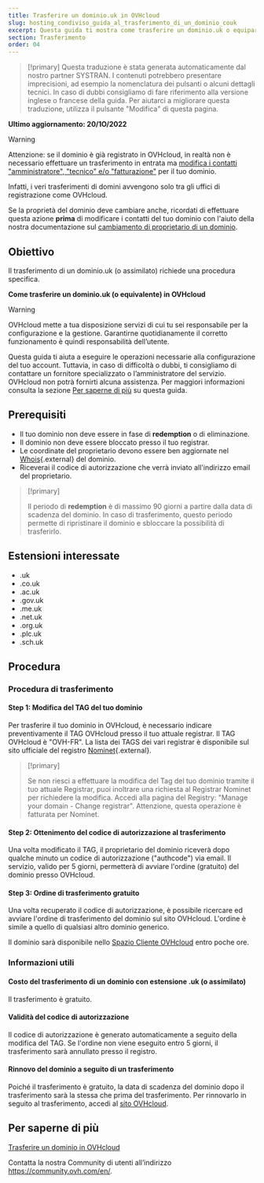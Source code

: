 ```yaml
---
title: Trasferire un dominio.uk in OVHcloud
slug: hosting_condiviso_guida_al_trasferimento_di_un_dominio_couk
excerpt: Questa guida ti mostra come trasferire un dominio.uk o equiparato a OVHcloud.
section: Trasferimento
order: 04
---
```


> [!primary]
> Questa traduzione è stata generata automaticamente dal nostro partner SYSTRAN. I contenuti potrebbero presentare imprecisioni, ad esempio la nomenclatura dei pulsanti o alcuni dettagli tecnici. In caso di dubbi consigliamo di fare riferimento alla versione inglese o francese della guida. Per aiutarci a migliorare questa traduzione, utilizza il pulsante "Modifica" di questa pagina.
>

**Ultimo aggiornamento: 20/1O/2022**

> [!warning]
>
> Attenzione: se il dominio è già registrato in OVHcloud, in realtà non è necessario effettuare un trasferimento in entrata ma [modifica i contatti "amministratore", "tecnico" e/o "fatturazione"](https://docs.ovh.com/it/customer/gestisci_i_tuoi_contatti/) per il tuo dominio.
>
> Infatti, i veri trasferimenti di domini avvengono solo tra gli uffici di registrazione come OVHcloud.
>
> Se la proprietà del dominio deve cambiare anche, ricordati di effettuare questa azione **prima** di modificare i contatti del tuo dominio con l'aiuto della nostra documentazione sul [cambiamento di proprietario di un dominio](https://docs.ovh.com/it/domains/cambiare_proprietario_dominio/).
>

## Obiettivo

Il trasferimento di un dominio.uk (o assimilato) richiede una procedura specifica.

**Come trasferire un dominio.uk (o equivalente) in OVHcloud**

> [!warning]
>
> OVHcloud mette a tua disposizione servizi di cui tu sei responsabile per la configurazione e la gestione. Garantirne quotidianamente il corretto funzionamento è quindi responsabilità dell’utente.
>
> Questa guida ti aiuta a eseguire le operazioni necessarie alla configurazione del tuo account. Tuttavia, in caso di difficoltà o dubbi, ti consigliamo di contattare un fornitore specializzato o l’amministratore del servizio. OVHcloud non potrà fornirti alcuna assistenza. Per maggiori informazioni consulta la sezione [Per saperne di più](#gofurther) su questa guida.
>

## Prerequisiti

- Il tuo dominio non deve essere in fase di **redemption** o di eliminazione.
- Il dominio non deve essere bloccato presso il tuo registrar. 
- Le coordinate del proprietario devono essere ben aggiornate nel [Whois](https://www.nominet.uk/whois/){.external} del dominio.
- Riceverai il codice di autorizzazione che verrà inviato all'indirizzo email del proprietario.

> [!primary]
>
> Il periodo di **redemption** è di massimo 90 giorni a partire dalla data di scadenza del dominio. In caso di trasferimento, questo periodo permette di ripristinare il dominio e sbloccare la possibilità di trasferirlo.

## Estensioni interessate

- .uk
- .co.uk
- .ac.uk
- .gov.uk
- .me.uk
- .net.uk
- .org.uk
- .plc.uk
- .sch.uk

## Procedura

### Procedura di trasferimento

#### Step 1: Modifica del TAG del tuo dominio

Per trasferire il tuo dominio in OVHcloud, è necessario indicare preventivamente il TAG OVHcloud presso il tuo attuale registrar. Il TAG OVHcloud è "OVH-FR". La lista dei TAGS dei vari registrar è disponibile sul sito ufficiale del registro [Nominet](https://registrars.nominet.uk/uk-namespace/registrar-agreement/list-of-registrars/){.external}.

> [!primary]
>
> Se non riesci a effettuare la modifica del Tag del tuo dominio tramite
> il tuo attuale Registrar, puoi inoltrare una richiesta al Registrar
> Nominet per richiedere la modifica.
> Accedi alla pagina del Registry: "Manage your domain - Change registrar".
> Attenzione, questa operazione è fatturata per Nominet.
>

#### Step 2: Ottenimento del codice di autorizzazione al trasferimento

Una volta modificato il TAG, il proprietario del dominio riceverà dopo qualche minuto un codice di autorizzazione ("authcode") via email. Il servizio, valido per 5 giorni, permetterà di avviare l'ordine (gratuito) del dominio presso OVHcloud.

#### Step 3: Ordine di trasferimento gratuito

Una volta recuperato il codice di autorizzazione, è possibile ricercare ed avviare l'ordine di trasferimento del dominio sul sito OVHcloud. L'ordine è simile a quello di qualsiasi altro dominio generico.

Il dominio sarà disponibile nello [Spazio Cliente OVHcloud](https://www.ovh.com/auth/?action=gotomanager&from=https://www.ovh.it/&ovhSubsidiary=it) entro poche ore.

### Informazioni utili

#### Costo del trasferimento di un dominio con estensione .uk (o assimilato)

Il trasferimento è gratuito.

#### Validità del codice di autorizzazione

Il codice di autorizzazione è generato automaticamente a seguito della modifica del TAG. Se l'ordine non viene eseguito entro 5 giorni, il trasferimento sarà annullato presso il registro.

#### Rinnovo del dominio a seguito di un trasferimento

Poiché il trasferimento è gratuito, la data di scadenza del dominio dopo il trasferimento sarà la stessa che prima del trasferimento. Per rinnovarlo in seguito al trasferimento, accedi al [sito OVHcloud](https://www.ovh.co.uk/cgi-bin/order/renew.cgi).

## Per saperne di più <a name="gofurther"></a>

[Trasferire un dominio in OVHcloud](https://docs.ovh.com/it/domains/trasferire-un-dominio-generico-in-ovh/)

Contatta la nostra Community di utenti all’indirizzo <https://community.ovh.com/en/>.
